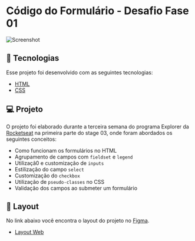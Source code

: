 # Código do Formulário - Desafio Fase 01

![Screenshot](https://user-images.githubusercontent.com/71847081/167295343-13ef0752-fe3d-4d53-a509-392733decb15.png)

## 🚀 Tecnologias

Esse projeto foi desenvolvido com as seguintes tecnologias:

- [HTML](https://developer.mozilla.org/pt-BR/docs/Web/HTML)
- [CSS](https://developer.mozilla.org/pt-BR/docs/Web/CSS)

## 💻 Projeto

O projeto foi elaborado durante a terceira semana do programa Explorer da [Rocketseat](https://www.rocketseat.com.br/) na primeira parte do stage 03, onde foram abordados os seguintes conceitos:

- Como funcionam os formulários no HTML
- Agrupamento de campos com `fieldset` e `legend`
- Utilizaçã0 e customização de `inputs`
- Estilização do campo `select`
- Customização do `checkbox`
- Utilização de `pseudo-classes` no CSS
- Validação dos campos ao submeter um formulário

## 🔖 Layout

No link abaixo você encontra o layout do projeto no [Figma](http://figma.com/).

- [Layout Web](https://www.figma.com/file/ReO0CpfgqZegvgZLH1r1nK/Stage-03---Formul%C3%A1rio-intermedi%C3%A1rio-(Copy)?node-id=0%3A1)
